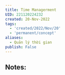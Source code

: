```yaml
---
title: Time Managerment
UID: 221120224232
created: 20-Nov-2022
tags:
  - 'created/2022/Nov/20'
  - 'permanent/concept'
aliases:
  - Quản lý thời gian
publish: False
---
```

## Notes:




